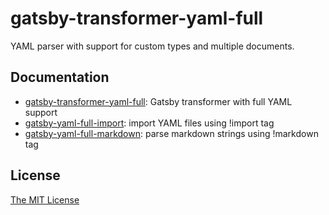 # gatsby-transformer-yaml-full

YAML parser with support for custom types and multiple documents.

## Documentation

- [gatsby-transformer-yaml-full][1]: Gatsby transformer with full YAML support
- [gatsby-yaml-full-import][2]: import YAML files using !import tag
- [gatsby-yaml-full-markdown][3]: parse markdown strings using !markdown tag

## License

[The MIT License][license]

[1]: ./packages/gatsby-transformer-yaml-full
[2]: ./packages/gatsby-yaml-full-import
[3]: ./packages/gatsby-yaml-full-markdown
[license]: ./LICENSE
